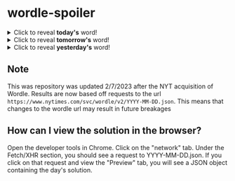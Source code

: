 # wordle-spoiler

<details>
  <summary>Click to reveal <b>today's</b> word!</summary>
  <br>
  <b> tawny </b>
</details>

<details>
  <summary>Click to reveal <b>tomorrow's</b> word!</summary>
  <br>
  <b> scope </b>
</details>

<details>
  <summary>Click to reveal <b>yesterday's</b> word!</summary>
  <br>
  <b> solid </b>
</details>

## Note
This was repository was updated 2/7/2023 after the NYT acquisition of Wordle. Results are now based off requests to the url `https://www.nytimes.com/svc/wordle/v2/YYYY-MM-DD.json`. This means that changes to the wordle url may result in future breakages

## How can I view the solution in the browser?
Open the developer tools in Chrome. Click on the "network" tab. Under the Fetch/XHR section, you should see a request to YYYY-MM-DD.json. If you click on that request and view the "Preview" tab, you will see a JSON object containing the day's solution.
